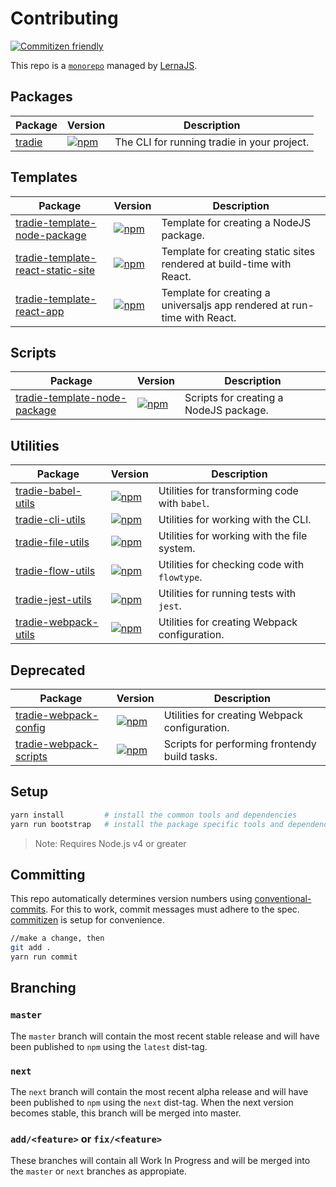# Contributing

[![Commitizen friendly](https://img.shields.io/badge/commitizen-friendly-brightgreen.svg)](http://commitizen.github.io/cz-cli/)

This repo is a [`monorepo`](https://github.com/babel/babel/blob/master/doc/design/monorepo.md) managed by [LernaJS](https://lernajs.io).

## Packages

| Package | Version | Description |
|---------|---------|-------------|
| [tradie](../packages/tradie) | [![npm](https://img.shields.io/npm/v/tradie.svg)]() | The CLI for running tradie in your project. |

## Templates

| Package | Version | Description |
|---------|---------|-------------|
| [tradie-template-node-package](../packages/tradie-template-node-package) | [![npm](https://img.shields.io/npm/v/tradie-template-node-package.svg)]() | Template for creating a NodeJS package. |
| [tradie-template-react-static-site](../packages/tradie-template-react-static-site) | [![npm](https://img.shields.io/npm/v/tradie-template-react-static-site.svg)]() | Template for creating static sites rendered at build-time with React. |
| [tradie-template-react-app](../packages/tradie-template-react-app) | [![npm](https://img.shields.io/npm/v/tradie-template-react-app.svg)]() | Template for creating a universaljs app rendered at run-time with React. |

## Scripts

| Package | Version | Description |
|---------|---------|-------------|
| [tradie-template-node-package](../packages/tradie-template-template-node-package) | [![npm](https://img.shields.io/npm/v/tradie-template-template-nodejs-package.svg)]() | Scripts for creating a NodeJS package. |

## Utilities

| Package | Version | Description |
|---------|---------|-------------|
| [tradie-babel-utils](../packages/tradie-babel-utils) | [![npm](https://img.shields.io/npm/v/tradie-babel-utils.svg)]() | Utilities for transforming code with `babel`. |
| [tradie-cli-utils](../packages/tradie-cli-utils) | [![npm](https://img.shields.io/npm/v/tradie-cli-utils.svg)]() | Utilities for working with the CLI. |
| [tradie-file-utils](../packages/tradie-file-utils) | [![npm](https://img.shields.io/npm/v/tradie-file-utils.svg)]() | Utilities for working with the file system. |
| [tradie-flow-utils](../packages/tradie-flow-utils) | [![npm](https://img.shields.io/npm/v/tradie-flow-utils.svg)]() | Utilities for checking code with `flowtype`. |
| [tradie-jest-utils](../packages/tradie-jest-utils) | [![npm](https://img.shields.io/npm/v/tradie-jest-utils.svg)]() | Utilities for running tests with `jest`. |
| [tradie-webpack-utils](../packages/tradie-webpack-utils) | [![npm](https://img.shields.io/npm/v/tradie-webpack-utils.svg)]() | Utilities for creating Webpack configuration. |

## Deprecated

| Package | Version | Description |
|---------|---------|-------------|
| [tradie-webpack-config](../packages/tradie-webpack-config) | [![npm](https://img.shields.io/npm/v/tradie-webpack-config.svg)]() | Utilities for creating Webpack configuration. |
| [tradie-webpack-scripts](../packages/tradie-webpack-scripts) | [![npm](https://img.shields.io/npm/v/tradie-webpack-scripts.svg)]() | Scripts for performing frontendy build tasks. |


## Setup

```bash
yarn install         # install the common tools and dependencies
yarn run bootstrap   # install the package specific tools and dependencies
```

> Note: Requires Node.js v4 or greater

## Committing

This repo automatically determines version numbers using [conventional-commits](https://conventionalcommits.org/). For this to work, commit messages must adhere to the spec. [commitizen](https://github.com/commitizen/cz-cli) is setup for convenience.

```bash
//make a change, then
git add .
yarn run commit
```

## Branching

### `master`

The `master` branch will contain the most recent stable release and will have been published to `npm` using the `latest` dist-tag.

### `next`

The `next` branch will contain the most recent alpha release and will have been published to `npm` using the `next` dist-tag. When the next version becomes stable, this branch will be merged into master.

### `add/<feature>` or `fix/<feature>`

These branches will contain all Work In Progress and will be merged into the `master` or `next` branches as appropiate.

